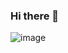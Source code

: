 ### Hi there 👋

![image](https://user-images.githubusercontent.com/112112671/204852767-ccc010a5-40f2-4651-861d-2bbb79650302.png)


<!--


- 🔭 I’m currently working on ...
- 🌱 I’m currently learning ...
- 👯 I’m looking to collaborate on ...
- 🤔 I’m looking for help with ...
- 💬 Ask me about ...
- 📫 How to reach me: ...
- 😄 Pronouns: ...
- ⚡ Fun fact: ...
-->
